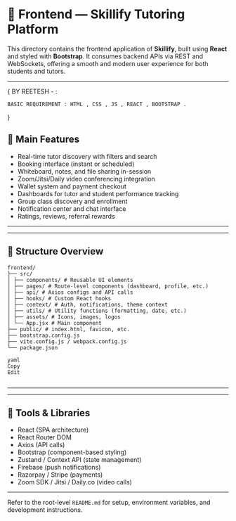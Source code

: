 # 🎨 Frontend — Skillify Tutoring Platform

This directory contains the frontend application of **Skillify**, built using **React** and styled with **Bootstrap**. It consumes backend APIs via REST and WebSockets, offering a smooth and modern user experience for both students and tutors.

---
{
 BY REETESH - :

    BASIC REQUIREMENT : HTML , CSS , JS , REACT , BOOTSTRAP .
}

## 🎯 Main Features

- Real-time tutor discovery with filters and search
- Booking interface (instant or scheduled)
- Whiteboard, notes, and file sharing in-session
- Zoom/Jitsi/Daily video conferencing integration
- Wallet system and payment checkout
- Dashboards for tutor and student performance tracking
- Group class discovery and enrollment
- Notification center and chat interface
- Ratings, reviews, referral rewards

---

-----------------------------------------------------------------------------------------
## 🧱 Structure Overview
 
```
frontend/
├── src/
│ ├── components/ # Reusable UI elements
│ ├── pages/ # Route-level components (dashboard, profile, etc.)
│ ├── api/ # Axios configs and API calls
│ ├── hooks/ # Custom React hooks
│ ├── context/ # Auth, notifications, theme context
│ ├── utils/ # Utility functions (formatting, date, etc.)
│ ├── assets/ # Icons, images, logos
│ └── App.jsx # Main component
├── public/ # index.html, favicon, etc.
├── bootstrap.config.js
├── vite.config.js / webpack.config.js
└── package.json

yaml
Copy
Edit


```


-----------------------------------------------------------------------------------------

---

## 🎨 Tools & Libraries

- React (SPA architecture)
- React Router DOM
- Axios (API calls)
- Bootstrap (component-based styling)
- Zustand / Context API (state management)
- Firebase (push notifications)
- Razorpay / Stripe (payments)
- Zoom SDK / Jitsi / Daily.co (video calls)

---

Refer to the root-level `README.md` for setup, environment variables, and development instructions.
